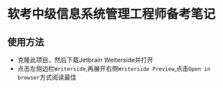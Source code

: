# 软考中级信息系统管理工程师备考笔记

## 使用方法
- 克隆此项目，然后下载Jetbrain Weiterside并打开
- 点击左侧边栏`Writerside`,再展开右侧`Writerside Preview`,点击`Open in browser`方式阅读最佳
